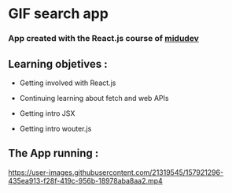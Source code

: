# GIF search app

### App created with the React.js course of [midudev](https://youtube.com/playlist?list=PLV8x_i1fqBw0B008sQn79YxCjkHJU84pC)

## Learning objetives :

- Getting involved with React.js

- Continuing learning about fetch and web APIs

- Getting intro JSX

- Getting intro wouter.js

## The App running :



https://user-images.githubusercontent.com/21319545/157921296-435ea913-f28f-419c-956b-18978aba8aa2.mp4

